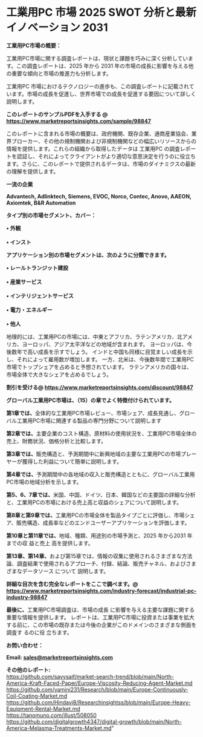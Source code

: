 # 工業用PC 市場 2025 SWOT 分析と最新イノベーション 2031

<strong><b>工業用PC市場の概要：</b></strong>

工業用PC市場に関する調査レポートは、現状と課題を巧みに深く分析しています。この調査レポートは、2025 年から 2031 年の市場の成長に影響を与える他の重要な傾向と市場の推進力も分析します。

工業用PC 市場におけるテクノロジーの進歩も、この調査レポートに記載されています。市場の成長を促進し、世界市場での成長を促進する要因について詳しく説明します。

<strong>このレポートのサンプルPDFを入手する @ <a href=https://www.marketreportsinsights.com/sample/98847>https://www.marketreportsinsights.com/sample/98847</a></strong>

このレポートに含まれる市場の概要は、政府機関、既存企業、通商産業協会、業界ブローカー、その他の規制機関および非規制機関などの幅広いリソースからの情報を提供します。これらの組織から取得したデータは 工業用PC の調査レポートを認証し、それによってクライアントがより適切な意思決定を行うのに役立ちます。さらに、このレポートで提供されるデータは、市場のダイナミクスの最新の理解を提供します。

<strong>一流の企業</strong>

<strong><b>Advantech, Adlinktech, Siemens, EVOC, Norco, Contec, Anovo, AAEON, Axiomtek, B&R Automation</b></strong>

<strong><b>タイプ別の市場セグメント、カバー：</b></strong>

<strong>• 外観<br><br>• インスト</strong>

<strong><b>アプリケーション別の市場セグメントは、次のように分類できます。</b></strong>

<strong>• レールトランジット建設<br><br>• 産業サービス<br><br>• インテリジェントサービス<br><br>• 電力・エネルギー<br><br>• 他人</strong>

 地理的には、工業用PCの市場には、中東とアフリカ、ラテンアメリカ、北アメリカ、ヨーロッパ、アジア太平洋などの地域が含まれます。 ヨーロッパは、今後数年で高い成長を示すでしょう。 インドと中国も同様に目覚ましい成長を示し、それによって雇用数が増加します。 一方、北米は、今後数年間で工業用PC市場でトップシェアを占めると予想されています。 ラテンアメリカの国々は、市場全体で大きなシェアを占めるでしょう。

<strong>割引を受ける@ <a href=https://www.marketreportsinsights.com/discount/98847>https://www.marketreportsinsights.com/discount/98847</a></strong>

<strong><b>グローバル工業用PC市場は、（15）の章でよく特徴付けられています。</b></strong>

<strong><b>第</b></strong><strong><b>1章では、</b></strong>全体的な工業用PC市場レビュー、市場シェア、成長見通し、グローバル工業用PC市場に関連する製品の専門分野について説明します

<strong><b>第2章では、</b></strong>主要企業のコスト構造、原材料の使用状況を、工業用PC市場全体の売上、財務状況、価格分析と比較します。

<strong><b>第3章では、</b></strong>販売構造と、予測期間中に新興地域の主要な工業用PCの市場プレーヤーが獲得した利益について簡単に説明します。

<strong><b>第4章では、</b></strong>予測期間中の各地域の収入と販売構造とともに、グローバル工業用PC市場の地域分析を示します。

<strong><b>第5、6、7章では、</b></strong>米国、中国、ドイツ、日本、韓国などの主要国の詳細な分析と、工業用PCの市場における売上高と収益のシェアについて説明します。

<strong><b>第8章と第9章では、</b></strong>工業用PCの市場全体を製品タイプごとに評価し、市場シェア、販売構造、成長率などのエンドユーザーアプリケーションを評価します。

<strong><b>第10章と第11章では、</b></strong>地域、種類、用途別の市場予測と、2025 年から2031 年までの収 益と売上 高を提供します。

<strong><b>第13章、第14章、</b></strong>および第15章では、情報の収集に使用されるさまざまな方法論、調査結果で使用されるアプローチ、付録、結論、販売チャネル、およびさまざまなデータソース について 説明します。

<strong>詳細な目次を含む完全なレポートをここで調べます。@ <a href=https://www.marketreportsinsights.com/industry-forecast/industrial-pc-industry-98847>https://www.marketreportsinsights.com/industry-forecast/industrial-pc-industry-98847</a></strong>

<strong><b>最後に、</b></strong>工業用PC市場調査は、市場の成長 に影響を</a>与える主要な課題に関する重要な情報を提供します。 レポートは、工業用PC市場に投資または事業を拡大する前に、この市場の既存または今後の企業がこのドメインのさまざまな側面を調査す るのに役 立ちます。

<strong><b>お問い合わせ：</b></strong>

<strong>Email: </strong><a href=mailto:sales@marketreportsinsights.com><strong>sales@marketreportsinsights.com</strong></a>

<strong>その他のレポート:</strong>
<br>
<a href=https://github.com/sayysaif/market-search-trend/blob/main/North-America-Kraft-Faced-Paper/Europe-Viscosity-Reducing-Agent-Market.md>https://github.com/sayysaif/market-search-trend/blob/main/North-America-Kraft-Faced-Paper/Europe-Viscosity-Reducing-Agent-Market.md</a>
<br>
<a href=https://github.com/yamini231/Research/blob/main/Europe-Continuously-Coil-Coating-Market.md>https://github.com/yamini231/Research/blob/main/Europe-Continuously-Coil-Coating-Market.md</a>
<br>
<a href=https://github.com/Hindavi8/Researchinsightss/blob/main/Europe-Heavy-Equipment-Rental-Market.md>https://github.com/Hindavi8/Researchinsightss/blob/main/Europe-Heavy-Equipment-Rental-Market.md</a>
<br>
<a href=https://tanomuno.com/illust/508050>https://tanomuno.com/illust/508050</a>
<br>
<a href=https://github.com/digitalgrowth4347/digital-growth/blob/main/North-America-Melasma-Treatments-Market.md>https://github.com/digitalgrowth4347/digital-growth/blob/main/North-America-Melasma-Treatments-Market.md</a>"
